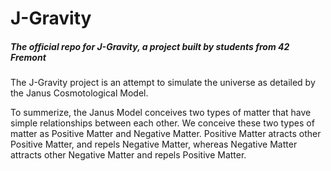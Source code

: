 # J-Gravity
##### The official repo for J-Gravity, a project built by students from 42 Fremont

The J-Gravity project is an attempt to simulate the universe as detailed by the Janus Cosmotological Model.

To summerize, the Janus Model conceives two types of matter that have simple relationships between each other. We conceive these two types of matter as Positive Matter and Negative Matter. Positive Matter atracts other Positive Matter, and repels Negative Matter, whereas Negative Matter attracts other Negative Matter and repels Positive Matter.

